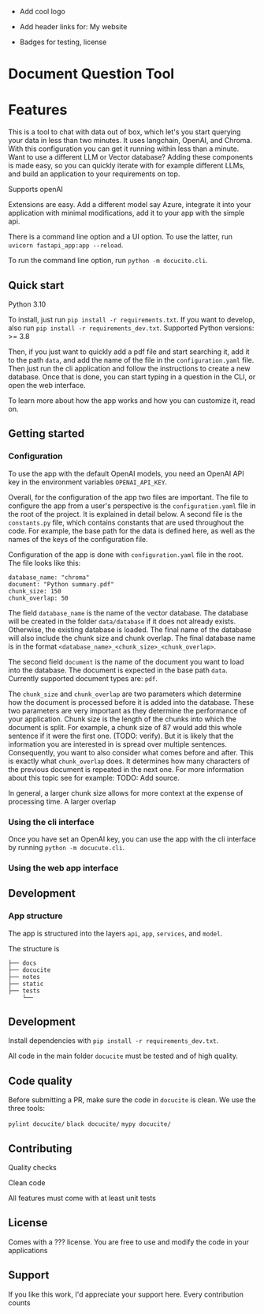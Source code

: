 + Add cool logo

+ Add header links for:
My website
+ Badges for testing, license

# Document Question Tool

# Features

This is a tool to chat with data out of box, which let's you start querying your data in less than two minutes. It uses langchain, OpenAI, and Chroma. With this configuration you can get it running within less than a minute. Want to use a different LLM or Vector database? Adding these components is made easy, so you can quickly iterate with for example different LLMs, and build an application to your requirements on top.

Supports openAI

Extensions are easy. Add a different model say Azure, integrate it into your application with minimal modifications, add it to your app with the simple api.

There is a command line option and a UI option. To use the latter, run `uvicorn fastapi_app:app --reload`.

To run the command line option, run `python -m docucite.cli`.

## Quick start

Python 3.10

To install, just run `pip install -r requirements.txt`. If you want to develop, also run `pip install -r requirements_dev.txt`. Supported Python versions: >= 3.8

Then, if you just want to quickly add a pdf file and start searching it, add it to the path `data`, and add the name of the file in the `configuration.yaml` file. Then just run the cli application and follow the instructions to create a new database. Once that is done, you can start typing in a question in the CLI, or open the web interface.

To learn more about how the app works and how you can customize it, read on.

## Getting started

### Configuration

To use the app with the default OpenAI models, you need an OpenAI API key in the environment variables `OPENAI_API_KEY`.

Overall, for the configuration of the app two files are important. The file to configure the app from a user's perspective is the `configuration.yaml` file in the root of the project. It is explained in detail below. A second file is the `constants.py` file, which contains constants that are used throughout the code. For example, the base path for the data is defined here, as well as the names of the keys of the configuration file.

Configuration of the app is done with `configuration.yaml` file in the root. The file looks like this:

```
database_name: "chroma"
document: "Python summary.pdf"
chunk_size: 150
chunk_overlap: 50
```

The field `database_name` is the name of the vector database. The database will be created in the folder `data/database` if it does not already exists. Otherwise, the existing database is loaded. The final name of the database will also include the chunk size and chunk overlap. The final database name is in the format `<database_name>_<chunk_size>_<chunk_overlap>`.

The second field `document` is the name of the document you want to load into the database. The document is expected in the base path `data`. Currently supported document types are: `pdf`.

The `chunk_size` and `chunk_overlap` are two parameters which determine how the document is processed before it is added into the database. These two parameters are very important as they determine the performance of your application. Chunk size is the length of the chunks into which the document is split. For example, a chunk size of 87 would add this whole sentence if it were the first one. (TODO: verify). But it is likely that the information you are interested in is spread over multiple sentences. Consequently, you want to also consider what comes before and after. This is exactly what `chunk_overlap` does. It determines how many characters of the previous document is repeated in the next one. For more information about this topic see for example: TODO: Add source.

In general, a larger chunk size allows for more context at the expense of processing time. A larger overlap

### Using the cli interface

Once you have set an OpenAI key, you can use the app with the cli interface by running `python -m docucute.cli`.

### Using the web app interface

## Development

### App structure

The app is structured into the layers `api`, `app`, `services`, and `model`.

The structure is

```
├── docs
├── docucite
├── notes
├── static
├── tests
    └──

```

## Development

Install dependencies with `pip install -r requirements_dev.txt`.

All code in the main folder `docucite` must be tested and of high quality.

## Code quality

Before submitting a PR, make sure the code in `docucite` is clean. We use the three tools:

`pylint docucite/`
`black docucite/`
`mypy docucite/`

## Contributing

Quality checks

Clean code

All features must come with at least unit tests

## License

Comes with a ??? license. You are free to use and modify the code in your applications

## Support

If you like this work, I'd appreciate your support here. Every contribution counts
